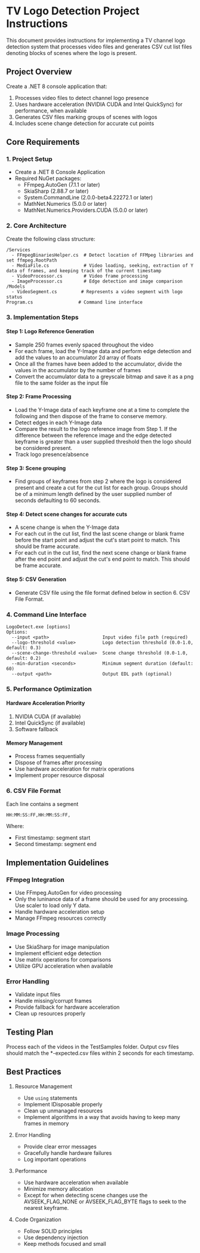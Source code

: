 # TV Logo Detection Project Instructions

This document provides instructions for implementing a TV channel logo detection system that processes video files and generates CSV cut list files denoting blocks of scenes where the logo is present.

## Project Overview

Create a .NET 8 console application that:
1. Processes video files to detect channel logo presence
2. Uses hardware acceleration (NVIDIA CUDA and Intel QuickSync) for performance, when available
3. Generates CSV files marking groups of scenes with logos
4. Includes scene change detection for accurate cut points

## Core Requirements

### 1. Project Setup
- Create a .NET 8 Console Application
- Required NuGet packages:
  - FFmpeg.AutoGen (7.1.1 or later)
  - SkiaSharp (2.88.7 or later)
  - System.CommandLine (2.0.0-beta4.22272.1 or later)
  - MathNet.Numerics (5.0.0 or later)
  - MathNet.Numerics.Providers.CUDA (5.0.0 or later)

### 2. Core Architecture

Create the following class structure:

```
/Services
  - FFmpegBinariesHelper.cs  # Detect location of FFMpeg libraries and set ffmpeg.RootPath
  - MediaFile.cs             # Video loading, seeking, extraction of Y data of frames, and keeping track of the current timestamp
  - VideoProcessor.cs        # Video frame processing
  - ImageProcessor.cs        # Edge detection and image comparison
/Models
  - VideoSegment.cs         # Represents a video segment with logo status
Program.cs                 # Command line interface
```

### 3. Implementation Steps

#### Step 1: Logo Reference Generation
- Sample 250 frames evenly spaced throughout the video
- For each frame, load the Y-Image data and perform edge detection and add the values to an accumulator 2d array of floats
- Once all the frames have been added to the accumulator, divide the values in the accumulator by the number of frames
- Convert the accumulator data to a greyscale bitmap and save it as a png file to the same folder as the input file

#### Step 2: Frame Processing
- Load the Y-Image data of each keyframe one at a time to complete the following and then dispose of the frame to conserve memory.
- Detect edges in each Y-Image data
- Compare the result to the logo reference image from Step 1. If the difference between the reference image and the edge detected keyframe is greater than a user supplied threshold then the logo should be considered present.
- Track logo presence/absence

#### Step 3: Scene grouping
- Find groups of keyframes from step 2 where the logo is considered present and create a cut for the cut list for each group. Groups should be of a minimum length defined by the user supplied number of seconds defaulting to 60 seconds.

#### Step 4: Detect scene changes for accurate cuts
- A scene change is when the Y-Image data
- For each cut in the cut list, find the last scene change or blank frame before the start point and adjust the cut's start point to match. This should be frame accurate.
- For each cut in the cut list, find the next scene change or blank frame after the end point and adjust the cut's end point to match. This should be frame accurate.

#### Step 5: CSV Generation
- Generate CSV file using the file format defined below in section 6. CSV File Format.


### 4. Command Line Interface

```
LogoDetect.exe [options]
Options:
  --input <path>                    Input video file path (required)
  --logo-threshold <value>          Logo detection threshold (0.0-1.0, default: 0.3)
  --scene-change-threshold <value>  Scene change threshold (0.0-1.0, default: 0.2)
  --min-duration <seconds>          Minimum segment duration (default: 60)
  --output <path>                   Output EDL path (optional)
```

### 5. Performance Optimization

#### Hardware Acceleration Priority
1. NVIDIA CUDA (if available)
2. Intel QuickSync (if available)
3. Software fallback

#### Memory Management
- Process frames sequentially
- Dispose of frames after processing
- Use hardware acceleration for matrix operations
- Implement proper resource disposal

### 6. CSV File Format

Each line contains a segment
```
HH:MM:SS:FF,HH:MM:SS:FF,
```
Where:
- First timestamp: segment start
- Second timestamp: segment end

## Implementation Guidelines

### FFmpeg Integration
- Use FFmpeg.AutoGen for video processing
- Only the luninance data of a frame should be used for any processing. Use scaler to load only Y data.
- Handle hardware acceleration setup
- Manage FFmpeg resources correctly

### Image Processing
- Use SkiaSharp for image manipulation
- Implement efficient edge detection
- Use matrix operations for comparisons
- Utilize GPU acceleration when available

### Error Handling
- Validate input files
- Handle missing/corrupt frames
- Provide fallback for hardware acceleration
- Clean up resources properly

## Testing Plan

Process each of the videos in the TestSamples folder. Output csv files should match the *-expected.csv files within 2 seconds for each timestamp.

## Best Practices

1. Resource Management
   - Use `using` statements
   - Implement IDisposable properly
   - Clean up unmanaged resources
   - Implement algorithms in a way that avoids having to keep many frames in memory

2. Error Handling
   - Provide clear error messages
   - Gracefully handle hardware failures
   - Log important operations

3. Performance
   - Use hardware acceleration when available
   - Minimize memory allocation
   - Except for when detecting scene changes use the AVSEEK_FLAG_NONE or AVSEEK_FLAG_BYTE flags to seek to the nearest keyframe.

4. Code Organization
   - Follow SOLID principles
   - Use dependency injection
   - Keep methods focused and small
